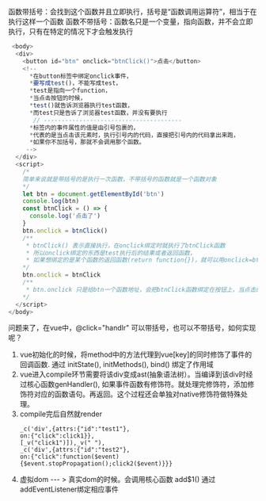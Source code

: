 函数带括号：会找到这个函数并且立即执行，括号是“函数调用运算符”，相当于在执行这样一个函数
函数不带括号：函数名只是一个变量，指向函数，并不会立即执行，只有在特定的情况下才会触发执行

```javascript
 <body>
  <div>
    <button id="btn" onclick="btnClick()">点击</button>
    <!-- 
      *在button标签中绑定onclick事件，
      *要写成test()，不能写成test，
      *test是指向一个function，
      *当点击按钮的时候，
      *test()就告诉浏览器执行test函数，
      *而test只是告诉了浏览器test函数，并没有要执行
       // ---------------------------------------
      *标签内的事件属性的值是由引号包裹的，
      *代表的是当点击该元素时，执行引号内的代码，直接把引号内的代码拿出来跑，
      *如果你不加括号，那就不会调用那个函数。
     -->
  </div>
  <script>
    /* 
    简单来说就是带括号的是执行一次函数，不带括号的函数就是一个函数对象 
    */
    let btn = document.getElementById('btn')
    console.log(btn)
    const btnClick = () => {
      console.log('点击了')
    }
    btn.onclick = btnClick()
    /**
     * btnClick() 表示直接执行，在onclick绑定时就执行了btnClick函数
     * 所以onclick绑定的东西是test执行后的结果或者返回函数，
     * 如果想绑定的是某个函数的返回函数(return function{})，就可以用οnclick=btnClick();
    */
    btn.onclick = btnClick
    /**
     * btn.onclick 只是给btn一个函数地址，会把btnClick函数绑定在按钮上，当点击的时候就执行
    */
  </script>
</body>
```

问题来了，在vue中，@click="handlr" 可以带括号，也可以不带括号，如何实现呢？

1. vue初始化的时候，将method中的方法代理到vue[key]的同时修饰了事件的回调函数.
通过 initState(), initMethods(), bind() 绑定了作用域
2. vue进入compile环节需要将该div变成ast(抽象语法树）。当编译到该div时经过核心函数genHandler(), 如果事件函数有修饰符。就处理完修饰符，添加修饰符对应的函数语句。再返回。这个过程还会单独对native修饰符做特殊处理。
3. compile完后自然就render
   ```
   _c('div',{attrs:{"id":"test1"},
   on:{"click":click1}},
   [_v("click1")]),_v(" "),
   _c('div',{attrs:{"id":"test2"},
   on:{"click":function($event){$event.stopPropagation();click2($event)}}}
   ```
4. 虚拟dom --- > 真实dom的时候。会调用核心函数 add$1() 通过addEventListener绑定相应事件
